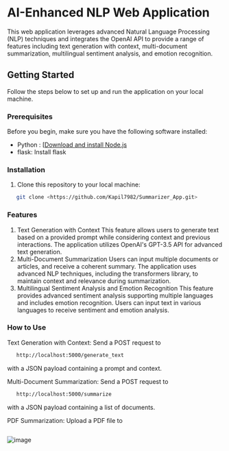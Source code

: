 # AI-Enhanced NLP Web Application

This web application leverages advanced Natural Language Processing (NLP) techniques and integrates the OpenAI API to provide a range of features including text generation with context, multi-document summarization, multilingual sentiment analysis, and emotion recognition.

## Getting Started

Follow the steps below to set up and run the application on your local machine.

### Prerequisites

Before you begin, make sure you have the following software installed:

- Python : [[Download and install Node.js](https://nodejs.org/](https://www.python.org/downloads/))
- flask: Install flask

### Installation

1. Clone this repository to your local machine:

```bash
   git clone <https://github.com/Kapil7982/Summarizer_App.git>
```

### Features
1. Text Generation with Context
This feature allows users to generate text based on a provided prompt while considering context and previous interactions.
The application utilizes OpenAI's GPT-3.5 API for advanced text generation.
2. Multi-Document Summarization
Users can input multiple documents or articles, and receive a coherent summary.
The application uses advanced NLP techniques, including the transformers library, to maintain context and relevance during summarization.
3. Multilingual Sentiment Analysis and Emotion Recognition
This feature provides advanced sentiment analysis supporting multiple languages and includes emotion recognition.
Users can input text in various languages to receive sentiment and emotion analysis.

### How to Use
Text Generation with Context: 
Send a POST request to 
```bash 
   http://localhost:5000/generate_text
```
with a JSON payload containing a prompt and context.

Multi-Document Summarization: 
Send a POST request to 
```bash
   http://localhost:5000/summarize 
```
with a JSON payload containing a list of documents.

PDF Summarization: 
Upload a PDF file to 
```bashhttp://localhost:5000/summarize_pdf
```

![image](https://github.com/Kapil7982/Summarizer_App/assets/103938868/e960bfcb-2423-4655-980b-a88424eb8ce2)
